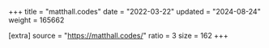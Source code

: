 +++
title = "matthall.codes"
date = "2022-03-22"
updated = "2024-08-24"
weight = 165662

[extra]
source = "https://matthall.codes/"
ratio = 3
size = 162
+++
